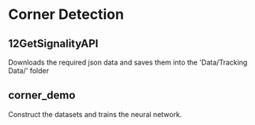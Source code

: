 # Corner Detection


## 12GetSignalityAPI

Downloads the required json data and saves them into the 'Data/Tracking Data/' folder

## corner_demo

Construct the datasets and trains the neural network.
